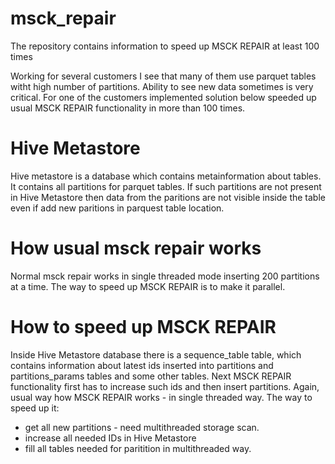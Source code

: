 # msck_repair
The repository contains information to speed up MSCK REPAIR at least 100 times

Working for several customers I see that many of them use parquet tables witht high number of partitions.
Ability to see new data sometimes is very critical. For one of the customers implemented solution below speeded up usual MSCK REPAIR functionality in more than 100 times.

# Hive Metastore
Hive metastore is a database which contains metainformation about tables. It contains all partitions for parquet tables. If such partitions are not present in Hive Metastore then data from the paritions are not visible inside the table even if add new paritions in parquest table location.

# How usual msck repair works
Normal msck repair works in single threaded mode inserting 200 partitions at a time. The way to speed up MSCK REPAIR is to make it parallel.

# How to speed up MSCK REPAIR
Inside Hive Metastore database there is a sequence_table table, which contains information about latest ids inserted into partitions and partitions_params tables and some other tables.
Next MSCK REPAIR functionality first has to increase such ids and then insert partitions. Again, usual way how MSCK REPAIR works - in single threaded way.
The way to speed up it:
  * get all new partitions - need multithreaded storage scan.
  * increase all needed IDs in Hive Metastore
  * fill all tables needed for paritition in multithreaded way.


